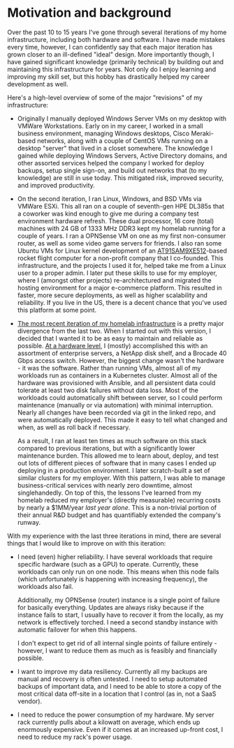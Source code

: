 # Motivation and background
Over the past 10 to 15 years I've gone through several iterations of my home infrastructure, including both hardware and software. I have made mistakes every time, however, I can confidently say that each major iteration has grown closer to an ill-defined "ideal" design. More importantly though, I have gained significant knowledge (primarily technical) by building out and maintaining this infrastructure for years. Not only do I enjoy learning and improving my skill set, but this hobby has drastically helped my career development as well.

Here's a high-level overview of some of the major "revisions" of my infrastructure:

* Originally I manually deployed Windows Server VMs on my desktop with VMWare Workstations. Early on in my career, I worked in a small business environment, managing Windows desktops, Cisco Meraki-based networks, along with a couple of CentOS VMs running on a desktop "server" that lived in a closet somewhere. The knowledge I gained while deploying Windows Servers, Active Directory domains, and other assorted services helped the company I worked for deploy backups, setup single sign-on, and build out networks that (to my knowledge) are still in use today. This mitigated risk, improved security, and improved productivity.

* On the second iteration, I ran Linux, Windows, and BSD VMs via VMWare ESXi. This all ran on a couple of seventh-gen HPE DL385s that a coworker was kind enough to give me during a company test environment hardware refresh. These dual processor, 16 core (total) machines with 24 GB of 1333 MHz DDR3 kept my homelab running for a couple of years. I ran a OPNSense VM on one as my first non-consumer router, as well as some video game servers for friends. I also ran some Ubuntu VMs for Linux kernel development of an [AT91SAM9XE512](https://mm.digikey.com/Volume0/opasdata/d220001/medias/docus/1048/AT91SAM7X512%2C256%2C128.pdf)-based rocket flight computer for a non-profit company that I co-founded. This infrastructure, and the projects I used it for, helped take me from a Linux user to a proper admin. I later put these skills to use for my employer, where I (amongst other projects) re-architectured and migrated the hosting environment for a major e-commerce platform. This resulted in faster, more secure deployments, as  well as higher scalability and reliability. If you live in the US, there is a decent chance that you've used this platform at some point.

* [The most recent iteration of my homelab infrastructure](https://github.com/soliddowant/infra-mk2) is a pretty major divergence from the last two. When I started out with this version, I decided that I wanted it to be as easy to maintain and reliable as possible. [At a hardware level](https://github.com/solidDoWant/infra-mk2/tree/main/hardware), I (mostly) accomplished this with an assortment of enterprise servers, a NetApp disk shelf, and a Brocade 40 Gbps access switch. However, the biggest change wasn't the hardware - it was the software. Rather than running VMs, almost all of my workloads run as containers in a Kubernetes cluster. Almost all of the hardware was provisioned with Ansible, and all persistent data could tolerate at least two disk failures without data loss. Most of the workloads could automatically shift between server, so I could perform maintenance (manually or via automation) with minimal interruption. Nearly all changes have been recorded via git in the linked repo, and were automatically deployed. This made it easy to tell what changed and when, as well as roll back if necessary. 

  As a result, I ran at least ten times as much software on this stack compared to previous iterations, but with a significantly lower maintenance burden. This allowed me to learn about, deploy, and test out lots of different pieces of software that in many cases I ended up deploying in a production environment. I later scratch-built a set of similar clusters for my employer. With this pattern, I was able to manage business-critical services with nearly zero downtime, almost singlehandedly. On top of this, the lessons I've learned from my homelab reduced my employer's (directly measurable) recurring costs by nearly a $1MM/year _last year alone_. This is a non-trivial portion of their annual R&D budget and has quantifiably extended the company's runway.

With my experience with the last three iterations in mind, there are several things that I would like to improve on with this iteration:

* I need (even) higher reliability. I have several workloads that require specific hardware (such as a GPU) to operate. Currently, these workloads can only run on one node. This means when this node fails (which unfortunately is happening with increasing frequency), the workloads also fail.

  Additionally, my OPNSense (router) instance is a single point of failure for basically everything. Updates are always risky because if the instance fails to start, I usually have to recover it from the locally, as my network is effectively torched. I need a second standby instance with automatic failover for when this happens.

  I don't expect to get rid of all internal single points of failure entirely - however, I want to reduce them as much as is feasibly and financially possible.

* I want to improve my data resiliency. Currently all my backups are manual and recovery is often untested. I need to setup automated backups of important data, and I need to be able to store a copy of the most critical data off-site in a location that I control (as in, not a SaaS vendor).

* I need to reduce the power consumption of my hardware. My server rack currently pulls about a kilowatt on average, which ends up enormously expensive. Even if it comes at an increased up-front cost, I need to reduce my rack's power usage.
